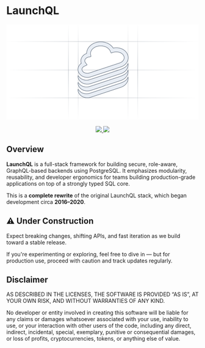 # LaunchQL

<p align="center" width="100%">
  <img height="250" src="https://raw.githubusercontent.com/launchql/launchql/refs/heads/main/assets/outline-logo.svg" />
</p>

<p align="center" width="100%">
  <a href="https://github.com/launchql/launchql/actions/workflows/run-tests.yaml">
    <img height="20" src="https://github.com/launchql/launchql/actions/workflows/run-tests.yaml/badge.svg" />
  </a>
   <a href="https://github.com/launchql/launchql/blob/main/LICENSE"><img height="20" src="https://img.shields.io/badge/license-MIT-blue.svg"/></a>
</p>

## Overview

**LaunchQL** is a full-stack framework for building secure, role-aware, GraphQL-based backends using PostgreSQL. It emphasizes modularity, reusability, and developer ergonomics for teams building production-grade applications on top of a strongly typed SQL core.

This is a **complete rewrite** of the original LaunchQL stack, which began development circa **2016–2020**. 


## ⚠️ Under Construction

Expect breaking changes, shifting APIs, and fast iteration as we build toward a stable release.

If you're experimenting or exploring, feel free to dive in — but for production use, proceed with caution and track updates regularly.


## Disclaimer

AS DESCRIBED IN THE LICENSES, THE SOFTWARE IS PROVIDED “AS IS”, AT YOUR OWN RISK, AND WITHOUT WARRANTIES OF ANY KIND.

No developer or entity involved in creating this software will be liable for any claims or damages whatsoever associated with your use, inability to use, or your interaction with other users of the code, including any direct, indirect, incidental, special, exemplary, punitive or consequential damages, or loss of profits, cryptocurrencies, tokens, or anything else of value.


